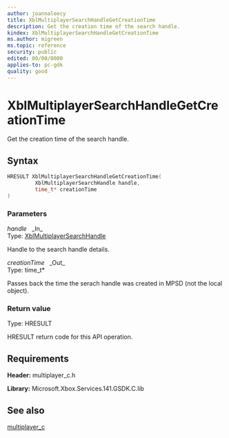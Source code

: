 ```yaml
---
author: joannaleecy
title: XblMultiplayerSearchHandleGetCreationTime
description: Get the creation time of the search handle.
kindex: XblMultiplayerSearchHandleGetCreationTime
ms.author: migreen
ms.topic: reference
security: public
edited: 00/00/0000
applies-to: pc-gdk
quality: good
---
```


# XblMultiplayerSearchHandleGetCreationTime  

Get the creation time of the search handle.  

## Syntax  
  
```cpp
HRESULT XblMultiplayerSearchHandleGetCreationTime(  
         XblMultiplayerSearchHandle handle,  
         time_t* creationTime  
)  
```  
  
### Parameters  
  
*handle* &nbsp;&nbsp;\_In\_  
Type: [XblMultiplayerSearchHandle](../handles/xblmultiplayersearchhandle.md)  
  
Handle to the search handle details.  
  
*creationTime* &nbsp;&nbsp;\_Out\_  
Type: time_t*  
  
Passes back the time the serach handle was created in MPSD (not the local object).  
  
  
### Return value  
Type: HRESULT
  
HRESULT return code for this API operation.
  
## Requirements  
  
**Header:** multiplayer_c.h
  
**Library:** Microsoft.Xbox.Services.141.GSDK.C.lib
  
## See also  
[multiplayer_c](../multiplayer_c_members.md)  
  
  